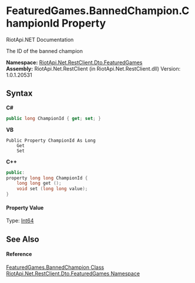 # FeaturedGames.BannedChampion.ChampionId Property 
RiotApi.NET Documentation 

The ID of the banned champion

**Namespace:**&nbsp;<a href="3e2b828e-de06-ca7f-5a82-548a331b47bc">RiotApi.Net.RestClient.Dto.FeaturedGames</a><br />**Assembly:**&nbsp;RiotApi.Net.RestClient (in RiotApi.Net.RestClient.dll) Version: 1.0.1.20531

## Syntax

**C#**<br />
``` C#
public long ChampionId { get; set; }
```

**VB**<br />
``` VB
Public Property ChampionId As Long
	Get
	Set
```

**C++**<br />
``` C++
public:
property long long ChampionId {
	long long get ();
	void set (long long value);
}
```


#### Property Value
Type: <a href="http://msdn2.microsoft.com/en-us/library/6yy583ek" target="_blank">Int64</a>

## See Also


#### Reference
<a href="0511b4bf-b22f-919d-4252-e4cf9ca7d2a3">FeaturedGames.BannedChampion Class</a><br /><a href="3e2b828e-de06-ca7f-5a82-548a331b47bc">RiotApi.Net.RestClient.Dto.FeaturedGames Namespace</a><br />
